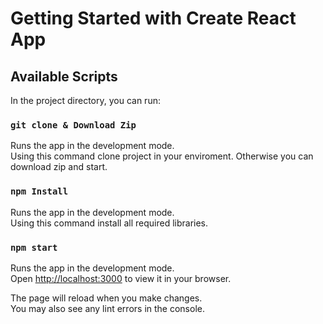 # Getting Started with Create React App

## Available Scripts

In the project directory, you can run:

### `git clone & Download Zip`

Runs the app in the development mode.\
Using this command clone project in your enviroment.
Otherwise you can download zip and start.

### `npm Install`

Runs the app in the development mode.\
Using this command install all required libraries.

### `npm start`

Runs the app in the development mode.\
Open [http://localhost:3000](http://localhost:3000) to view it in your browser.

The page will reload when you make changes.\
You may also see any lint errors in the console.
